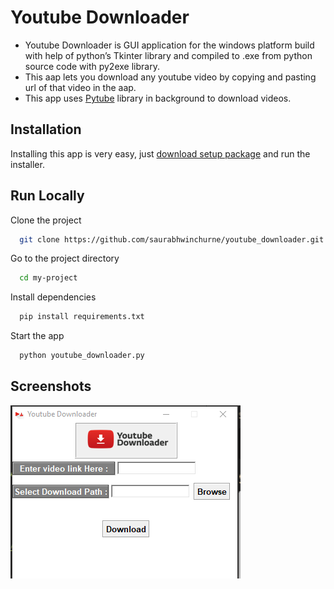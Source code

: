 # Youtube Downloader

- Youtube Downloader is GUI application for the windows platform build with help of python’s Tkinter library and compiled to .exe from python source code with py2exe library.
- This aap lets you download any youtube video by copying and pasting url of that video in the aap.
- This app uses [Pytube](https://pytube.io/en/latest/) library in background to download videos.

## Installation

Installing this app is very easy, just [download setup package](https://github.com/saurabhwinchurne/youtube_downloader/blob/master/Package/Setup.exe) and run the installer.

## Run Locally

Clone the project

```bash
  git clone https://github.com/saurabhwinchurne/youtube_downloader.git
```

Go to the project directory

```bash
  cd my-project
```

Install dependencies

```bash
  pip install requirements.txt
```

Start the app

```bash
  python youtube_downloader.py
```

## Screenshots

![App Screenshot](./Package/Capture.png)
